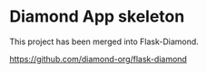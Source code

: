 # Diamond App skeleton

This project has been merged into Flask-Diamond.

https://github.com/diamond-org/flask-diamond

